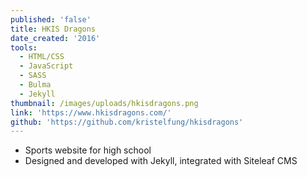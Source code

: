 ```yaml
---
published: 'false'
title: HKIS Dragons
date_created: '2016'
tools:
  - HTML/CSS
  - JavaScript
  - SASS
  - Bulma
  - Jekyll
thumbnail: /images/uploads/hkisdragons.png
link: 'https://www.hkisdragons.com/'
github: 'https://github.com/kristelfung/hkisdragons'
---
```

* Sports website for high school
* Designed and developed with Jekyll, integrated with Siteleaf CMS
